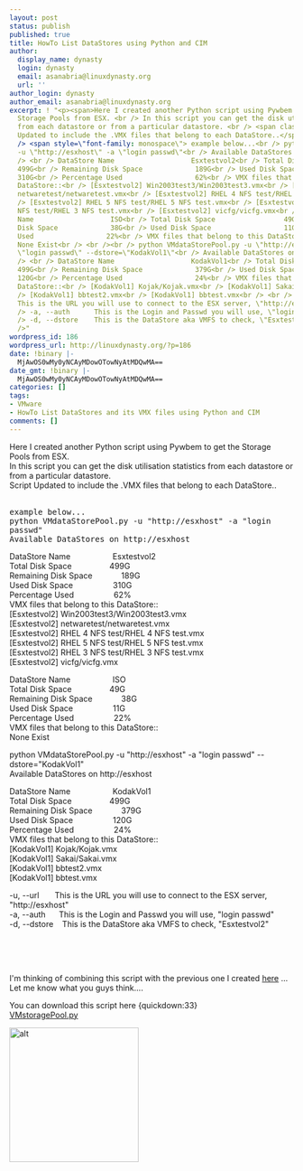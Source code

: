 ```yaml
---
layout: post
status: publish
published: true
title: HowTo List DataStores using Python and CIM
author:
  display_name: dynasty
  login: dynasty
  email: asanabria@linuxdynasty.org
  url: ''
author_login: dynasty
author_email: asanabria@linuxdynasty.org
excerpt: ! "<p><span>Here I created another Python script using Pywbem to get the
  Storage Pools from ESX. <br /> In this script you can get the disk utilisation statistics
  from each datastore or from a particular datastore. <br /> <span class=\"attention\">Script
  Updated to include the .VMX files that belong to each DataStore..</span></span></p>\r\n<p><span><br
  /> <span style=\"font-family: monospace\"> example below...<br /> python VMdataStorePool.py
  -u \"http://esxhost\" -a \"login passwd\"<br /> Available DataStores on http://esxhost<br
  /> <br /> DataStore Name                   Esxtestvol2<br /> Total Disk Space                
  499G<br /> Remaining Disk Space             189G<br /> Used Disk Space                 
  310G<br /> Percentage Used                  62%<br /> VMX files that belong to this
  DataStore::<br /> [Esxtestvol2] Win2003test3/Win2003test3.vmx<br /> [Esxtestvol2]
  netwaretest/netwaretest.vmx<br /> [Esxtestvol2] RHEL 4 NFS test/RHEL 4 NFS test.vmx<br
  /> [Esxtestvol2] RHEL 5 NFS test/RHEL 5 NFS test.vmx<br /> [Esxtestvol2] RHEL 3
  NFS test/RHEL 3 NFS test.vmx<br /> [Esxtestvol2] vicfg/vicfg.vmx<br /> <br /> DataStore
  Name                   ISO<br /> Total Disk Space                 49G<br /> Remaining
  Disk Space             38G<br /> Used Disk Space                  11G<br /> Percentage
  Used                  22%<br /> VMX files that belong to this DataStore::<br />
  None Exist<br /> <br /><br /> python VMdataStorePool.py -u \"http://esxhost\" -a
  \"login passwd\" --dstore=\"KodakVol1\"<br /> Available DataStores on http://esxhost<br
  /> <br /> DataStore Name                   KodakVol1<br /> Total Disk Space                
  499G<br /> Remaining Disk Space             379G<br /> Used Disk Space                 
  120G<br /> Percentage Used                  24%<br /> VMX files that belong to this
  DataStore::<br /> [KodakVol1] Kojak/Kojak.vmx<br /> [KodakVol1] Sakai/Sakai.vmx<br
  /> [KodakVol1] bbtest2.vmx<br /> [KodakVol1] bbtest.vmx<br /> <br /> -u, --url      
  This is the URL you will use to connect to the ESX server, \"http://esxhost\"<br
  /> -a, --auth      This is the Login and Passwd you will use, \"login passwd\"<br
  /> -d, --dstore    This is the DataStore aka VMFS to check, \"Esxtestvol2\"</span></span></p>\r\n<p> </p>\r\n<div>\r\n<br
  />"
wordpress_id: 186
wordpress_url: http://linuxdynasty.org/?p=186
date: !binary |-
  MjAwOS0wMy0yNCAyMDowOTowNyAtMDQwMA==
date_gmt: !binary |-
  MjAwOS0wMy0yNCAyMDowOTowNyAtMDQwMA==
categories: []
tags:
- VMware
- HowTo List DataStores and its VMX files using Python and CIM
comments: []
---
```

<p><span>Here I created another Python script using Pywbem to get the Storage Pools from ESX. <br /> In this script you can get the disk utilisation statistics from each datastore or from a particular datastore. <br /> <span class="attention">Script Updated to include the .VMX files that belong to each DataStore..</span></span></p>
<p><span><br /> <span style="font-family: monospace"> example below...<br /> python VMdataStorePool.py -u "http://esxhost" -a "login passwd"<br /> Available DataStores on http://esxhost</p>
<p> DataStore Name                   Esxtestvol2<br /> Total Disk Space                 499G<br /> Remaining Disk Space             189G<br /> Used Disk Space                  310G<br /> Percentage Used                  62%<br /> VMX files that belong to this DataStore::<br /> [Esxtestvol2] Win2003test3/Win2003test3.vmx<br /> [Esxtestvol2] netwaretest/netwaretest.vmx<br /> [Esxtestvol2] RHEL 4 NFS test/RHEL 4 NFS test.vmx<br /> [Esxtestvol2] RHEL 5 NFS test/RHEL 5 NFS test.vmx<br /> [Esxtestvol2] RHEL 3 NFS test/RHEL 3 NFS test.vmx<br /> [Esxtestvol2] vicfg/vicfg.vmx</p>
<p> DataStore Name                   ISO<br /> Total Disk Space                 49G<br /> Remaining Disk Space             38G<br /> Used Disk Space                  11G<br /> Percentage Used                  22%<br /> VMX files that belong to this DataStore::<br /> None Exist</p>
<p> python VMdataStorePool.py -u "http://esxhost" -a "login passwd" --dstore="KodakVol1"<br /> Available DataStores on http://esxhost</p>
<p> DataStore Name                   KodakVol1<br /> Total Disk Space                 499G<br /> Remaining Disk Space             379G<br /> Used Disk Space                  120G<br /> Percentage Used                  24%<br /> VMX files that belong to this DataStore::<br /> [KodakVol1] Kojak/Kojak.vmx<br /> [KodakVol1] Sakai/Sakai.vmx<br /> [KodakVol1] bbtest2.vmx<br /> [KodakVol1] bbtest.vmx</p>
<p> -u, --url       This is the URL you will use to connect to the ESX server, "http://esxhost"<br /> -a, --auth      This is the Login and Passwd you will use, "login passwd"<br /> -d, --dstore    This is the DataStore aka VMFS to check, "Esxtestvol2"</span></span></p>
<p> </p>
<div>
<br /><a id="more"></a><a id="more-186"></a><br />
<span>I'm thinking of combining this script with the previous one I created <a href="howto-list-vms-using-python-and-cim-part-1.html" title=" HowTo List Virtual Machines using Python and CIM Part 1">here</a> ... Let me know what you guys think....</span></div>
<p>You can download this script here {quickdown:33}<br /> <a href="View-details/VMware/33-VMstoragePool.py.html" title="title">VMstoragePool.py </a></p>
<p><a href="images/stories/screenshots/vmstoragepool.png" rel="shadowbox[0]"><img alt="alt" style="width: 229px; height: 238px;" src="http://linuxdynasty.org/wp-content/themes/twentyten/images/stories/screenshots/vmstoragepool.png" align="left" /></a></p>
<p> </p>
<p> </p>
<p> </p>
<p> </p>
<p> </p>
<p> </p>
<p> </p>
